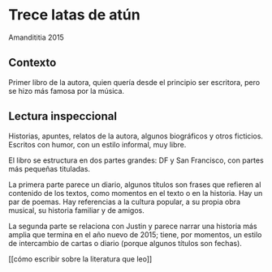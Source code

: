 # Trece latas de atún
Amandititia 2015

## Contexto

Primer libro de la autora, quien quería desde el principio ser escritora, pero se hizo más famosa por la música.

## Lectura inspeccional

Historias, apuntes, relatos de la autora, algunos biográficos y otros ficticios. Escritos con humor, con un estilo informal, muy libre.

<!--Según la tabla de contenido, índices, apéndices-->
El libro se estructura en dos partes grandes: DF y San Francisco, con partes más pequeñas tituladas.

La primera parte parece un diario, algunos títulos son frases que refieren al contenido de los textos, como momentos en el texto o en la historia. Hay un par de poemas. Hay referencias a la cultura popular, a su propia obra musical, su historia familiar y de amigos.

La segunda parte se relaciona con Justin y parece narrar una historia más amplia que termina en el año nuevo de 2015; tiene, por momentos, un estilo de intercambio de cartas o diario (porque algunos títulos son fechas).

[[cómo escribir sobre la literatura que leo]]

<!--El libro me gustó / no me gustó porque-->
